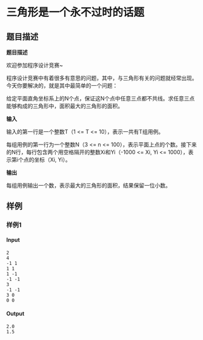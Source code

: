 # 三角形是一个永不过时的话题

## 题目描述

**题目描述**

欢迎参加程序设计竞赛~

程序设计竞赛中有着很多有意思的问题，其中，与三角形有关的问题就经常出现。今天你要解决的，就是其中最简单的一个问题：

给定平面直角坐标系上的N个点，保证这N个点中任意三点都不共线。求任意三点能够构成的三角形中，面积最大的三角形的面积。

**输入**

输入的第一行是一个整数T（1 <= T <= 10），表示一共有T组用例。

每组用例的第一行为一个整数N（3 <= n <= 100），表示平面上点的个数。接下来的N行，每行包含两个用空格隔开的整数Xi和Yi（-1000 <= Xi, Yi <= 1000），表示第i个点的坐标（Xi, Yi）。

**输出**

每组用例输出一个数，表示最大的三角形的面积，结果保留一位小数。

## 样例

### 样例1

#### Input

```
2
4
-1 1
1 1
1 -1
-1 -1
3
-1 -1
3 0
0 0
```

#### Output

```
2.0
1.5
```

